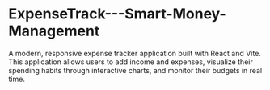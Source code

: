 # ExpenseTrack---Smart-Money-Management
A modern, responsive expense tracker application built with React and Vite. This application allows users to add income and expenses, visualize their spending habits through interactive charts, and monitor their budgets in real time.
